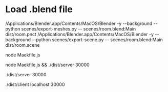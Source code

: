 # Load .blend file

/Applications/Blender.app/Contents/MacOS/Blender -y --background --python scenes/export-meshes.py -- scenes/room.blend:Main dist/room.pnct
/Applications/Blender.app/Contents/MacOS/Blender -y --background --python scenes/export-scene.py -- scenes/room.blend:Main dist/room.scene

node Maekfile.js

node Maekfile.js && ./dist/server 30000

./dist/server 30000

./dist/client localhost 30000

